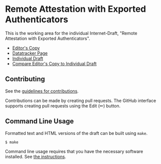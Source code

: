 # Remote Attestation with Exported Authenticators

This is the working area for the individual Internet-Draft, "Remote Attestation with Exported Authenticators".

* [Editor's Copy](https://hannestschofenig.github.io/exported-attestation/#go.draft-fossati-tls-exported-attestation.html)
* [Datatracker Page](https://datatracker.ietf.org/doc/draft-fossati-tls-exported-attestation)
* [Individual Draft](https://datatracker.ietf.org/doc/html/draft-fossati-tls-exported-attestation)
* [Compare Editor's Copy to Individual Draft](https://hannestschofenig.github.io/exported-attestation/#go.draft-fossati-tls-exported-attestation.diff)


## Contributing

See the
[guidelines for contributions](https://github.com/hannestschofenig/exported-attestation/blob/main/CONTRIBUTING.md).

Contributions can be made by creating pull requests.
The GitHub interface supports creating pull requests using the Edit (✏) button.


## Command Line Usage

Formatted text and HTML versions of the draft can be built using `make`.

```sh
$ make
```

Command line usage requires that you have the necessary software installed.  See
[the instructions](https://github.com/martinthomson/i-d-template/blob/main/doc/SETUP.md).

